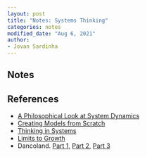 ```yaml
---
layout: post
title: "Notes: Systems Thinking"
categories: notes
modified_date: "Aug 6, 2021"
author:
- Jovan Sardinha
---
```


## Notes


## References
* [A Philosophical Look at System Dynamics](https://www.youtube.com/watch?v=XL_lOoomRTA)
* [Creating Models from Scratch](https://www.youtube.com/watch?v=4Hjy_wFMy_g&t)
* [Thinking in Systems](https://www.amazon.com/dp/B005VSRFEA/ref=dp-kindle-redirect?_encoding=UTF8&btkr=1)
* [Limits to Growth](https://www.amazon.com/Limits-Growth-Donella-H-Meadows/dp/193149858X/ref=asc_df_193149858X/?tag=hyprod-20&linkCode=df0&hvadid=312243616995&hvpos=&hvnetw=g&hvrand=17910619206016779268&hvpone=&hvptwo=&hvqmt=&hvdev=c&hvdvcmdl=&hvlocint=&hvlocphy=9031975&hvtargid=pla-452571162862&psc=1)
* Dancoland. [Part 1](https://danco.substack.com/p/dancoland-part-one), [Part 2](https://danco.substack.com/p/dancoland-part-2-just-so-stories), [Part 3](https://danco.substack.com/p/dancoland-part-3-thinking-in-layers)
